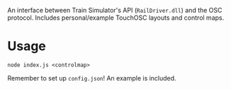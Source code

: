 An interface between Train Simulator's API (`RailDriver.dll`) and the OSC protocol.
Includes personal/example TouchOSC layouts and control maps.

# Usage

`node index.js <controlmap>`

Remember to set up `config.json`! An example is included.
